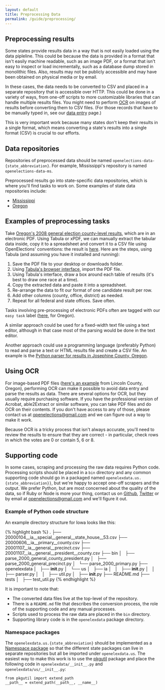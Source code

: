 ```yaml
---
layout: default
title: Preprocessing Data
permalink: /guide/preprocessing/
---
```


## Preprocessing results

Some states provide results data in a way that is not easily loaded using the data pipleline.  This could be because the data is provided in a format that isn't easily machine readable, such as an image PDF, or a format that isn't easy to inspect or load incrementally, such as a database dump stored in monolithic files.  Also, results may not be publicly accessible and may have been obtained on physical media or by email.

In these cases, the data needs to be converted to CSV and placed in a separate repository that is accessible over HTTP. This could be done in a variety of ways, from one-off scripts to more customizable libraries that can handle multiple results files. You might need to perform [OCR](https://en.wikipedia.org/wiki/Optical_character_recognition) on images of results before converting them to CSV files. (For those records that have to be manually typed in, see our [data entry](http://docs.openelections.net/data-entry/) page.)

This is very important work because many states don't keep their results in a single format, which means converting a state's results into a single format (CSV) is crucial to our efforts.

## Data repositories

Repositories of preprocessed data should be named ``openelections-data-{state_abbreviation}``.  For example, Mississippi's repository is named ``openelections-data-ms``.

Preprocessed results go into state-specific data repositories, which is where you'll find tasks to work on. Some examples of state data repositories include:

* [Mississippi](http://github.com/openelections/openelections-data-ms)
* [Oregon](http://github.com/openelections/openelections-data-or)

## Examples of preprocessing tasks

Take [Oregon's 2008 general election county-level results](http://sos.oregon.gov/elections/Documents/results/results-11-2008.pdf), which are in an electronic PDF. Using Tabula or xPDF, we can manually extract the tabular data inside, copy it to a spreadsheet and convert it to a CSV file using OpenElections' conventions: the result is [here](https://github.com/openelections/openelections-data-or/blob/master/2008/20081104__or__general.csv). Here are the steps, using Tabula (and assuming you have it installed and running):

1. Save the PDF file to your desktop or downloads folder.
2. Using [Tabula's browser interface](http://127.0.0.1:34555/), import the PDF file.
3. Using Tabula's interface, draw a box around each table of results (it's best to draw one race at a time).
4. Copy the extracted data and paste it into a spreadsheet.
5. Re-arrange the data to fit our format of one candidate result per row.
6. Add other columns (county, office, district) as needed.
7. Repeat for all federal and state offices. Save often.

Tasks involving pre-processing of electronic PDFs often are tagged with our `easy task` label ([here](https://github.com/openelections/openelections-data-or/labels/easy%20task), for Oregon).

A similar approach could be used for a fixed-width text file using a text editor, although in that case most of the parsing would be done in the text editor.

Another approach could use a programming language (preferably Python) to read and parse a text or HTML results file and create a CSV file. An example is the [Python parser for results in Josephine County, Oregon](https://github.com/openelections/openelections-data-or/blob/master/josephine_parser.py).

## Using OCR

For image-based PDF files ([here's an example](https://github.com/openelections/openelections-sources-or/blob/master/Lincoln/G1172000.PDF) from Lincoln County, Oregon), performing OCR can make it possible to avoid data entry and parse the results as data. There are several options for OCR, but they usually require purchasing software. If you have the professional version of Acrobat, able2Extract or similar software, you can take PDF files and do OCR on their contents. If you don't have access to any of those, please contact us at openelections@gmail.com and we can figure out a way to make it work.

Because OCR is a tricky process that isn't always accurate, you'll need to review the results to ensure that they are correct - in particular, check rows in which the votes are 0 or contain 5, 6 or 8.

## Supporting code

In some cases, scraping and processing the raw data requires Python code.  Processing scripts should be placed in a ``bin`` directory and any common supporting code should go in a packaged named ``openelexdata.us.{state_abbreviation}}``, but we're happy to accept one-off scrapers and the output. We prefer Python, but are most concerned about the quality of the data, so if Ruby or Node is more your thing, contact us on [Github](https://github.com/openelections), [Twitter](https://twitter.com/openelex) or by email at openelections@gmail.com and we'll figure it out.

### Example of Python code structure

An example directory structure for Iowa looks like this:

{% highlight bash %}
.
├── 20000104__ia__special__general__state_house__53.csv
├── 20000606__ia__primary__county.csv
├── 20001107__ia__general__precinct.csv
├── 20001107__ia__general__president__county.csv
├── bin
│   ├── parse_2000_general_county_president.py
│   ├── parse_2000_general_precinct.py
│   └── parse_2000_primary.py
├── openelexdata
│   ├── __init__.py
│   └── us
│       ├── ia
│       │   ├── __init__.py
│       │   ├── parser.py
│       │   ├── util.py
│       ├── __init__.py
├── README.md
├── tests
│   ├── test_util.py
{% endhighlight %}

It is important to note that:

* The converted data files live at the top-level of the repository.
* There is a ``README.md`` file that describes the conversion process, the role of the supporting code and any manual processes.
* Scripts used to process the raw data are placed in the ``bin`` directory.
* Supporting library code is in the ``openelexdata`` package directory.

### Namespace packages

The ``openelexdata.us.{state_abbreviation}`` should be implemented as a [Namespace package](http://legacy.python.org/dev/peps/pep-0420/) so that the different state packages can live in separate repositories but all be imported under ``openelexdata.us``.  The easiest way to make this work is to use the [pkgutil](https://docs.python.org/2/library/pkgutil.html) package and place the following code in ``openelexdata/__init__.py`` and ``openelexdata/us/__init__.py``:

```
from pkgutil import extend_path
__path__ = extend_path(__path__, __name__)
```
